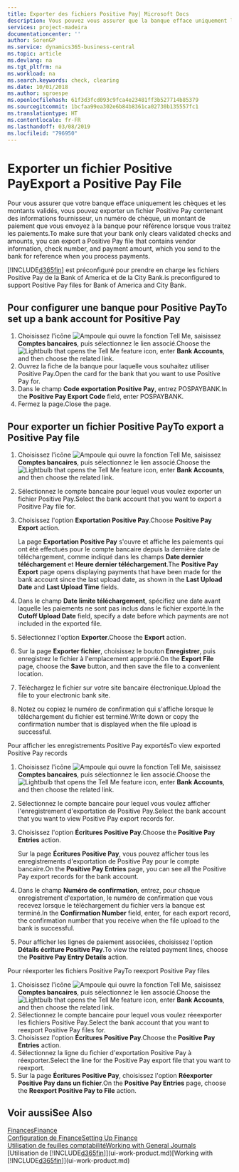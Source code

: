 ```yaml
---
title: Exporter des fichiers Positive Pay| Microsoft Docs
description: Vous pouvez vous assurer que la banque efface uniquement les chèques et les montants validés en exportant un fichier Positive Pay contenant des informations de paiement et fournisseur.
services: project-madeira
documentationcenter: ''
author: SorenGP
ms.service: dynamics365-business-central
ms.topic: article
ms.devlang: na
ms.tgt_pltfrm: na
ms.workload: na
ms.search.keywords: check, clearing
ms.date: 10/01/2018
ms.author: sgroespe
ms.openlocfilehash: 61f3d3fcd093c9fca4e23481ff3b527714b85379
ms.sourcegitcommit: 1bcfaa99ea302e6b84b8361ca02730b135557fc1
ms.translationtype: HT
ms.contentlocale: fr-FR
ms.lasthandoff: 03/08/2019
ms.locfileid: "796950"
---
```

# <a name="export-a-positive-pay-file"></a><span data-ttu-id="71b2a-103">Exporter un fichier Positive Pay</span><span class="sxs-lookup"><span data-stu-id="71b2a-103">Export a Positive Pay File</span></span>
<span data-ttu-id="71b2a-104">Pour vous assurer que votre banque efface uniquement les chèques et les montants validés, vous pouvez exporter un fichier Positive Pay contenant des informations fournisseur, un numéro de chèque, un montant de paiement que vous envoyez à la banque pour référence lorsque vous traitez les paiements.</span><span class="sxs-lookup"><span data-stu-id="71b2a-104">To make sure that your bank only clears validated checks and amounts, you can export a Positive Pay file that contains vendor information, check number, and payment amount, which you send to the bank for reference when you process payments.</span></span>

[!INCLUDE[d365fin](includes/d365fin_md.md)] <span data-ttu-id="71b2a-105">est préconfiguré pour prendre en charge les fichiers Positive Pay de la Bank of America et de la City Bank.</span><span class="sxs-lookup"><span data-stu-id="71b2a-105">is preconfigured to support Positive Pay files for Bank of America and City Bank.</span></span>

## <a name="to-set-up-a-bank-account-for-positive-pay"></a><span data-ttu-id="71b2a-106">Pour configurer une banque pour Positive Pay</span><span class="sxs-lookup"><span data-stu-id="71b2a-106">To set up a bank account for Positive Pay</span></span>
1. <span data-ttu-id="71b2a-107">Choisissez l'icône ![Ampoule qui ouvre la fonction Tell Me](media/ui-search/search_small.png "Dites-moi ce que vous voulez faire"), saisissez **Comptes bancaires**, puis sélectionnez le lien associé.</span><span class="sxs-lookup"><span data-stu-id="71b2a-107">Choose the ![Lightbulb that opens the Tell Me feature](media/ui-search/search_small.png "Tell me what you want to do") icon, enter **Bank Accounts**, and then choose the related link.</span></span>
2. <span data-ttu-id="71b2a-108">Ouvrez la fiche de la banque pour laquelle vous souhaitez utiliser Positive Pay.</span><span class="sxs-lookup"><span data-stu-id="71b2a-108">Open the card for the bank that you want to use Positive Pay for.</span></span>
3. <span data-ttu-id="71b2a-109">Dans le champ **Code exportation Positive Pay**, entrez POSPAYBANK.</span><span class="sxs-lookup"><span data-stu-id="71b2a-109">In the **Positive Pay Export Code** field, enter POSPAYBANK.</span></span>
4. <span data-ttu-id="71b2a-110">Fermez la page.</span><span class="sxs-lookup"><span data-stu-id="71b2a-110">Close the page.</span></span>

## <a name="to-export-a-positive-pay-file"></a><span data-ttu-id="71b2a-111">Pour exporter un fichier Positive Pay</span><span class="sxs-lookup"><span data-stu-id="71b2a-111">To export a Positive Pay file</span></span>
1. <span data-ttu-id="71b2a-112">Choisissez l'icône ![Ampoule qui ouvre la fonction Tell Me](media/ui-search/search_small.png "Dites-moi ce que vous voulez faire"), saisissez **Comptes bancaires**, puis sélectionnez le lien associé.</span><span class="sxs-lookup"><span data-stu-id="71b2a-112">Choose the ![Lightbulb that opens the Tell Me feature](media/ui-search/search_small.png "Tell me what you want to do") icon, enter **Bank Accounts**, and then choose the related link.</span></span>
2. <span data-ttu-id="71b2a-113">Sélectionnez le compte bancaire pour lequel vous voulez exporter un fichier Positive Pay.</span><span class="sxs-lookup"><span data-stu-id="71b2a-113">Select the bank account that you want to export a Positive Pay file for.</span></span>
3. <span data-ttu-id="71b2a-114">Choisissez l'option **Exportation Positive Pay**.</span><span class="sxs-lookup"><span data-stu-id="71b2a-114">Choose **Positive Pay Export** action.</span></span>

    <span data-ttu-id="71b2a-115">La page **Exportation Positive Pay** s'ouvre et affiche les paiements qui ont été effectués pour le compte bancaire depuis la dernière date de téléchargement, comme indiqué dans les champs **Date dernier téléchargement** et **Heure dernier téléchargement**.</span><span class="sxs-lookup"><span data-stu-id="71b2a-115">The **Positive Pay Export** page opens displaying payments that have been made for the bank account since the last upload date, as shown in the **Last Upload Date** and **Last Upload Time** fields.</span></span>
4. <span data-ttu-id="71b2a-116">Dans le champ **Date limite téléchargement**, spécifiez une date avant laquelle les paiements ne sont pas inclus dans le fichier exporté.</span><span class="sxs-lookup"><span data-stu-id="71b2a-116">In the **Cutoff Upload Date** field, specify a date before which payments are not included in the exported file.</span></span>
5. <span data-ttu-id="71b2a-117">Sélectionnez l'option **Exporter**.</span><span class="sxs-lookup"><span data-stu-id="71b2a-117">Choose the **Export** action.</span></span>
6. <span data-ttu-id="71b2a-118">Sur la page **Exporter fichier**, choisissez le bouton **Enregistrer**, puis enregistrez le fichier à l'emplacement approprié.</span><span class="sxs-lookup"><span data-stu-id="71b2a-118">On the **Export File** page, choose the **Save** button, and then save the file to a convenient location.</span></span>
7. <span data-ttu-id="71b2a-119">Téléchargez le fichier sur votre site bancaire électronique.</span><span class="sxs-lookup"><span data-stu-id="71b2a-119">Upload the file to your electronic bank site.</span></span>
8. <span data-ttu-id="71b2a-120">Notez ou copiez le numéro de confirmation qui s'affiche lorsque le téléchargement du fichier est terminé.</span><span class="sxs-lookup"><span data-stu-id="71b2a-120">Write down or copy the confirmation number that is displayed when the file upload is successful.</span></span>

<span data-ttu-id="71b2a-121">Pour afficher les enregistrements Positive Pay exportés</span><span class="sxs-lookup"><span data-stu-id="71b2a-121">To view exported Positive Pay records</span></span>

1. <span data-ttu-id="71b2a-122">Choisissez l'icône ![Ampoule qui ouvre la fonction Tell Me](media/ui-search/search_small.png "Dites-moi ce que vous voulez faire"), saisissez **Comptes bancaires**, puis sélectionnez le lien associé.</span><span class="sxs-lookup"><span data-stu-id="71b2a-122">Choose the ![Lightbulb that opens the Tell Me feature](media/ui-search/search_small.png "Tell me what you want to do") icon, enter **Bank Accounts**, and then choose the related link.</span></span>
2. <span data-ttu-id="71b2a-123">Sélectionnez le compte bancaire pour lequel vous voulez afficher l'enregistrement d'exportation de Positive Pay.</span><span class="sxs-lookup"><span data-stu-id="71b2a-123">Select the bank account that you want to view Positive Pay export records for.</span></span>
3. <span data-ttu-id="71b2a-124">Choisissez l'option **Écritures Positive Pay**.</span><span class="sxs-lookup"><span data-stu-id="71b2a-124">Choose the **Positive Pay Entries** action.</span></span>

    <span data-ttu-id="71b2a-125">Sur la page **Écritures Positive Pay**, vous pouvez afficher tous les enregistrements d'exportation de Positive Pay pour le compte bancaire.</span><span class="sxs-lookup"><span data-stu-id="71b2a-125">On the **Positive Pay Entries** page, you can see all the Positive Pay export records for the bank account.</span></span>
4. <span data-ttu-id="71b2a-126">Dans le champ **Numéro de confirmation**, entrez, pour chaque enregistrement d'exportation, le numéro de confirmation que vous recevez lorsque le téléchargement du fichier vers la banque est terminé.</span><span class="sxs-lookup"><span data-stu-id="71b2a-126">In the **Confirmation Number** field, enter, for each export record, the confirmation number that you receive when the file upload to the bank is successful.</span></span>
5. <span data-ttu-id="71b2a-127">Pour afficher les lignes de paiement associées, choisissez l'option **Détails écriture Positive Pay**.</span><span class="sxs-lookup"><span data-stu-id="71b2a-127">To view the related payment lines, choose the **Positive Pay Entry Details** action.</span></span>

<span data-ttu-id="71b2a-128">Pour réexporter les fichiers Positive Pay</span><span class="sxs-lookup"><span data-stu-id="71b2a-128">To reexport Positive Pay files</span></span>

1. <span data-ttu-id="71b2a-129">Choisissez l'icône ![Ampoule qui ouvre la fonction Tell Me](media/ui-search/search_small.png "Dites-moi ce que vous voulez faire"), saisissez **Comptes bancaires**, puis sélectionnez le lien associé.</span><span class="sxs-lookup"><span data-stu-id="71b2a-129">Choose the ![Lightbulb that opens the Tell Me feature](media/ui-search/search_small.png "Tell me what you want to do") icon, enter **Bank Accounts**, and then choose the related link.</span></span>
2. <span data-ttu-id="71b2a-130">Sélectionnez le compte bancaire pour lequel vous voulez réeexporter les fichiers Positive Pay.</span><span class="sxs-lookup"><span data-stu-id="71b2a-130">Select the bank account that you want to reexport Positive Pay files for.</span></span>
3. <span data-ttu-id="71b2a-131">Choisissez l'option **Écritures Positive Pay**.</span><span class="sxs-lookup"><span data-stu-id="71b2a-131">Choose the **Positive Pay Entries** action.</span></span>
4. <span data-ttu-id="71b2a-132">Sélectionnez la ligne du fichier d'exportation Positive Pay à réexporter.</span><span class="sxs-lookup"><span data-stu-id="71b2a-132">Select the line for the Positive Pay export file that you want to reexport.</span></span>
5. <span data-ttu-id="71b2a-133">Sur la page **Écritures Positive Pay**, choisissez l'option **Réexporter Positive Pay dans un fichier**.</span><span class="sxs-lookup"><span data-stu-id="71b2a-133">On the **Positive Pay Entries** page, choose the **Reexport Positive Pay to File** action.</span></span>

## <a name="see-also"></a><span data-ttu-id="71b2a-134">Voir aussi</span><span class="sxs-lookup"><span data-stu-id="71b2a-134">See Also</span></span>
[<span data-ttu-id="71b2a-135">Finances</span><span class="sxs-lookup"><span data-stu-id="71b2a-135">Finance</span></span>](finance.md)  
[<span data-ttu-id="71b2a-136">Configuration de Finance</span><span class="sxs-lookup"><span data-stu-id="71b2a-136">Setting Up Finance</span></span>](finance-setup-finance.md)  
[<span data-ttu-id="71b2a-137">Utilisation de feuilles comptabilité</span><span class="sxs-lookup"><span data-stu-id="71b2a-137">Working with General Journals</span></span>](ui-work-general-journals.md)  
<span data-ttu-id="71b2a-138">[Utilisation de [!INCLUDE[d365fin](includes/d365fin_md.md)]](ui-work-product.md)</span><span class="sxs-lookup"><span data-stu-id="71b2a-138">[Working with [!INCLUDE[d365fin](includes/d365fin_md.md)]](ui-work-product.md)</span></span>
